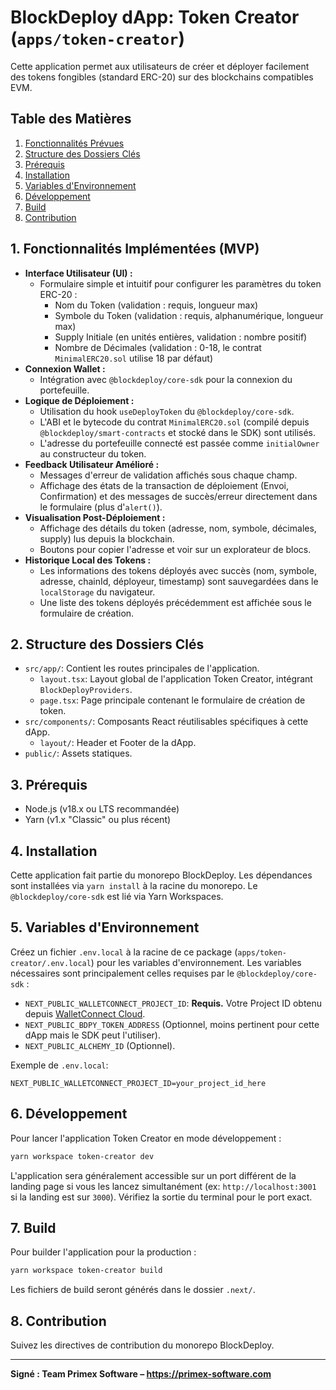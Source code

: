 # BlockDeploy dApp: Token Creator (`apps/token-creator`)

Cette application permet aux utilisateurs de créer et déployer facilement des tokens fongibles (standard ERC-20) sur des blockchains compatibles EVM.

## Table des Matières

1.  [Fonctionnalités Prévues](#fonctionnalités-prévues)
2.  [Structure des Dossiers Clés](#structure-des-dossiers-clés)
3.  [Prérequis](#prérequis)
4.  [Installation](#installation)
5.  [Variables d'Environnement](#variables-denvironnement)
6.  [Développement](#développement)
7.  [Build](#build)
8.  [Contribution](#contribution)

## 1. Fonctionnalités Implémentées (MVP)

*   **Interface Utilisateur (UI) :**
    *   Formulaire simple et intuitif pour configurer les paramètres du token ERC-20 :
        *   Nom du Token (validation : requis, longueur max)
        *   Symbole du Token (validation : requis, alphanumérique, longueur max)
        *   Supply Initiale (en unités entières, validation : nombre positif)
        *   Nombre de Décimales (validation : 0-18, le contrat `MinimalERC20.sol` utilise 18 par défaut)
*   **Connexion Wallet :**
    *   Intégration avec `@blockdeploy/core-sdk` pour la connexion du portefeuille.
*   **Logique de Déploiement :**
    *   Utilisation du hook `useDeployToken` du `@blockdeploy/core-sdk`.
    *   L'ABI et le bytecode du contrat `MinimalERC20.sol` (compilé depuis `@blockdeploy/smart-contracts` et stocké dans le SDK) sont utilisés.
    *   L'adresse du portefeuille connecté est passée comme `initialOwner` au constructeur du token.
*   **Feedback Utilisateur Amélioré :**
    *   Messages d'erreur de validation affichés sous chaque champ.
    *   Affichage des états de la transaction de déploiement (Envoi, Confirmation) et des messages de succès/erreur directement dans le formulaire (plus d'`alert()`).
*   **Visualisation Post-Déploiement :**
    *   Affichage des détails du token (adresse, nom, symbole, décimales, supply) lus depuis la blockchain.
    *   Boutons pour copier l'adresse et voir sur un explorateur de blocs.
*   **Historique Local des Tokens :**
    *   Les informations des tokens déployés avec succès (nom, symbole, adresse, chainId, déployeur, timestamp) sont sauvegardées dans le `localStorage` du navigateur.
    *   Une liste des tokens déployés précédemment est affichée sous le formulaire de création.

## 2. Structure des Dossiers Clés

*   `src/app/`: Contient les routes principales de l'application.
    *   `layout.tsx`: Layout global de l'application Token Creator, intégrant `BlockDeployProviders`.
    *   `page.tsx`: Page principale contenant le formulaire de création de token.
*   `src/components/`: Composants React réutilisables spécifiques à cette dApp.
    *   `layout/`: Header et Footer de la dApp.
*   `public/`: Assets statiques.

## 3. Prérequis

*   Node.js (v18.x ou LTS recommandée)
*   Yarn (v1.x "Classic" ou plus récent)

## 4. Installation

Cette application fait partie du monorepo BlockDeploy. Les dépendances sont installées via `yarn install` à la racine du monorepo.
Le `@blockdeploy/core-sdk` est lié via Yarn Workspaces.

## 5. Variables d'Environnement

Créez un fichier `.env.local` à la racine de ce package (`apps/token-creator/.env.local`) pour les variables d'environnement.
Les variables nécessaires sont principalement celles requises par le `@blockdeploy/core-sdk` :

*   `NEXT_PUBLIC_WALLETCONNECT_PROJECT_ID`: **Requis.** Votre Project ID obtenu depuis [WalletConnect Cloud](https://cloud.walletconnect.com/).
*   `NEXT_PUBLIC_BDPY_TOKEN_ADDRESS` (Optionnel, moins pertinent pour cette dApp mais le SDK peut l'utiliser).
*   `NEXT_PUBLIC_ALCHEMY_ID` (Optionnel).

Exemple de `.env.local`:
```env
NEXT_PUBLIC_WALLETCONNECT_PROJECT_ID=your_project_id_here
```

## 6. Développement

Pour lancer l'application Token Creator en mode développement :
```bash
yarn workspace token-creator dev
```
L'application sera généralement accessible sur un port différent de la landing page si vous les lancez simultanément (ex: `http://localhost:3001` si la landing est sur `3000`). Vérifiez la sortie du terminal pour le port exact.

## 7. Build

Pour builder l'application pour la production :
```bash
yarn workspace token-creator build
```
Les fichiers de build seront générés dans le dossier `.next/`.

## 8. Contribution

Suivez les directives de contribution du monorepo BlockDeploy.

---
**Signé : Team Primex Software – https://primex-software.com**
